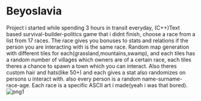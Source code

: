 # Beyoslavia
Project i started while spending 3 hours in transit everyday,
(C++)Text based survival-builder-politics game that i didnt finish, choose a race from a list from 17 races. The race gives you bonuses to stats and relations if the person you are interacting with is the same race. Random map generation with different tiles for each(grassland,mountains,swamp), and each tiles has a random number of villages which owners are of a certain race, each tiles theres a chance to spawn a town which you can interact.
Also theres custom hair and hats(like 50+) and each gives a stat also randomizes on persons u interact with. also every person is a random name-surname-race-age. Each race is a specific ASCII art i made(yeah i was that bored).
![png1](https://github.com/user-attachments/assets/1ce9545d-2341-4895-a5b0-2e4cf75a9c2e)
